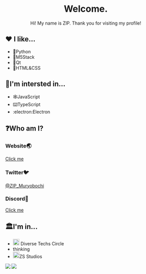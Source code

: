 <h1 align="center">Welcome.</h1>
<p align="center">Hi! My name is ZIP. Thank you for visiting my profile!</p>

## ♥️ I like...
- 🐍Python
- 🔌M5Stack
- 📗Qt
- 📰HTML&CSS

## 👀I'm intersted in...
- 🕸️JavaScript
- ⌨️TypeScript
- :electron:Electron

## ❓Who am I?
### Website🌏
[Click me](https://1234yosuke.github.io)  
### Twitter🐦
[@ZIP_Muryobochi](https://twitter.com/ZIP_Muryobochi)  
### Discord🥽
[Click me](https://discord.com/invite/fh4AJJdcZb)  

## 🏛️I'm in...
- <img src="https://avatars.githubusercontent.com/u/85460447?s=64&v=4" style="width: 20px;" /> Diverse Techs Circle
- thinking
- <img src="https://avatars.githubusercontent.com/u/89446264?s=64&v=4" style="width: 20px;" />ZS Studios

<img align="left" src="https://github-readme-stats.vercel.app/api?username=1234Yosuke&count_private=true&show_icons=true" />
<img align="left" src="https://github-readme-stats.vercel.app/api/top-langs/?username=1234Yosuke&layout=compact" />
<!---
1234Yosuke/1234Yosuke is a ✨ special ✨ repository because its `README.md` (this file) appears on your GitHub profile.
You can click the Preview link to take a look at your changes.
--->
